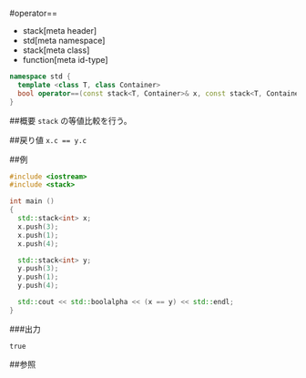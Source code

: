 #operator==
* stack[meta header]
* std[meta namespace]
* stack[meta class]
* function[meta id-type]

```cpp
namespace std {
  template <class T, class Container>
  bool operator==(const stack<T, Container>& x, const stack<T, Container>& y);
}
```

##概要
`stack` の等値比較を行う。


##戻り値
`x.c == y.c`


##例
```cpp
#include <iostream>
#include <stack>

int main ()
{
  std::stack<int> x;
  x.push(3);
  x.push(1);
  x.push(4);

  std::stack<int> y;
  y.push(3);
  y.push(1);
  y.push(4);

  std::cout << std::boolalpha << (x == y) << std::endl;
}
```

###出力
```
true
```

##参照


